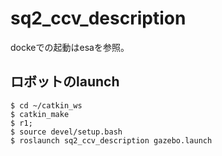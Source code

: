 # sq2_ccv_description

dockeでの起動はesaを参照。

## ロボットのlaunch

```
$ cd ~/catkin_ws
$ catkin_make
$ r1;
$ source devel/setup.bash
$ roslaunch sq2_ccv_description gazebo.launch
```
